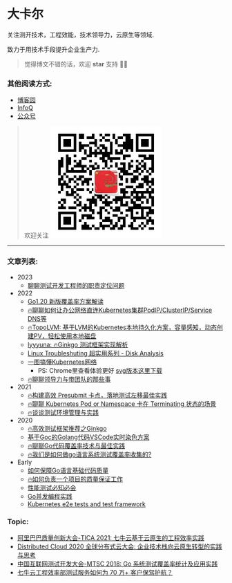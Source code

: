 
# 大卡尔

关注测开技术，工程效能，技术领导力，云原生等领域. 

致力于用技术手段提升企业生产力.

> 觉得博文不错的话，欢迎 **star** 支持 👏👏

### 其他阅读方式:

* [博客园](https://www.cnblogs.com/jinsdu/)
* [InfoQ](https://www.infoq.cn/u/carlji)
* [公众号](https://mp.weixin.qq.com/mp/appmsgalbum?__biz=Mzg5NDEzNzk3OQ==&action=getalbum&album_id=2260349018448953348&scene=173&from_msgid=&from_itemidx=&count=3&nolastread=1#wechat_redirect)

> 欢迎关注
> ![](qrcode.jpg) 

---
### 文章列表:
* 2023
    * [聊聊测试开发工程师的职责定位问题](https://mp.weixin.qq.com/s/xGdljkjIuG8H0MHxYTREXw)
* 2022
    * [Go1.20 新版覆盖率方案解读](https://mp.weixin.qq.com/s/NM0MOCCzOf2h0yXQzAsJKg)     
    * [🔥聊聊如何让办公网络直连Kubernetes集群PodIP/ClusterIP/Service DNS等](https://mp.weixin.qq.com/s/IL32GD1Jv0uiIbOKzbQEwg)    
    * [🔥TopoLVM: 基于LVM的Kubernetes本地持久化方案，容量感知，动态创建PV，轻松使用本地磁盘](https://mp.weixin.qq.com/s/kUyyglTSCc0FvJzgcErmgA)
    * [lyyyuna: ](https://github.com/lyyyuna)[🔥Ginkgo 测试框架实现解析](https://mp.weixin.qq.com/s/c9AOEWrP-qjCpxsK4iwyOg)
    * [Linux Troubleshuting 超实用系列 - Disk Analysis](https://mp.weixin.qq.com/s/hC9EEQCuc2Ol6fJT1D72Yw)
    * [一图搞懂Kubernetes网络](2022/一图搞懂Kubernetes网络.png)
        * PS: Chrome里查看体验更好 [svg版本这里下载](2022/一图搞懂Kubernetes网络.svg) 
    * [🔥聊聊领导力与带团队的那些事](https://mp.weixin.qq.com/s/JGAFApXz6210cANm8LBvwA)
* 2021
    * [🔥构建高效 Presubmit 卡点，落地测试左移最佳实践](https://mp.weixin.qq.com/s/o0qK9Lm3OllSLQUb2CxHpw)
    * [🔥聊聊 Kubernetes Pod or Namespace 卡在 Terminating 状态的场景](https://mp.weixin.qq.com/s/6hb2q4BZbrz2Lpn2eFK5Eg)
    * [🔥谈谈测试环境管理与实践](https://mp.weixin.qq.com/s/iCu20AGIXOBX6rg1lgY_5g)        
* 2020
    * [🔥高效测试框架推荐之Ginkgo](https://mp.weixin.qq.com/s/Ip1YN-vJHFXfJN90TQeiXA)
    * [基于Goc的Golang代码VSCode实时染色方案](https://mp.weixin.qq.com/s/lGiOhi5p-PO_lJUIv3V-LA)
    * [🔥聊聊Go代码覆盖率技术与最佳实践](https://mp.weixin.qq.com/s/SQHzsfV5T_B8fmt9NzGA7Q)
    * [🔥我们是如何做go语言系统测试覆盖率收集的?](https://mp.weixin.qq.com/s/NUApZZnQALkzvZtHFE_8Zw)
* Early
    * [如何保障Go语言基础代码质量](https://www.cnblogs.com/jinsdu/p/10486645.html)
    * [🔥如何负责一个项目的质量保证工作](https://www.cnblogs.com/jinsdu/p/7507887.html)
    * [性能测试必知必会](https://www.cnblogs.com/jinsdu/p/10646278.html)
    * [Go并发编程实践](https://www.cnblogs.com/jinsdu/p/6347572.html)
    * [Kubernetes e2e tests and test framework](https://www.cnblogs.com/jinsdu/p/7465434.html)

 ### Topic:

 * [阿里巴巴质量创新大会-TICA 2021: 七牛云基于云原生的工程效率实践](https://v.youku.com/v_show/id_XNTIwMTc4OTU0OA==.html)
 * [Distributed Cloud 2020 全球分布式云大会: 企业技术栈向云原生转型的实践与思考](https://www.doit.com.cn/p/395091.html)
 * [中国互联网测试开发大会-MTSC 2018: Go 系统测试覆盖率统计及应用实践](https://testerhome.com/topics/19770)
 * [七牛云工程效率部测试服务如何为 70 万+ 客户保驾护航？](https://blog.qiniu.com/archives/8784)  

